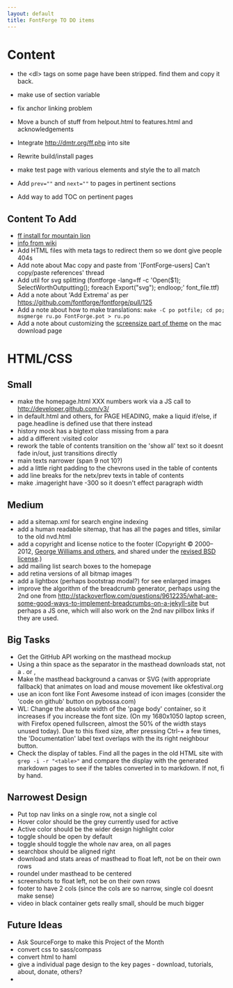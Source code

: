 ```yaml
---
layout: default
title: FontForge TO DO items
---
```


Content
=============

- the \<dl\> tags on some page have been stripped. find them and copy it back.

- make use of section variable
- fix anchor linking problem
- Move a bunch of stuff from helpout.html to features.html and acknowledgements
- Integrate http://dmtr.org/ff.php into site
- Rewrite build/install pages
- make test page with various elements and style the to all match
- Add `prev=""` and `next=""` to pages in pertinent sections
- Add way to add TOC on pertinent pages


Content To Add
-----------------

- [ff install for mountain lion](http://www.pixilate.com/about/installing-fontforge-in-mountain-lion)
- [info from wiki](http://sourceforge.net/apps/trac/fontforge/wiki)
- Add HTML files with meta tags to redirect them so we dont give people 404s
- Add note about Mac copy and paste from '[FontForge-users] Can't copy/paste references' thread
- Add util for svg splitting (fontforge -lang=ff -c 'Open($1); SelectWorthOutputting(); foreach
Export("svg"); endloop;' font_file.ttf)
- Add a note about 'Add Extrema' as per https://github.com/fontforge/fontforge/pull/125
- Add a note about how to make translations: `make -C po potfile; cd po; msgmerge ru.po FontForge.pot > ru.po`
- Add a note about customizing the [screensize part of theme](https://github.com/fontforge/fontforge/issues/228#issuecomment-12636201) on the mac download page

HTML/CSS
=============

Small
------

- make the homepage.html XXX numbers work via a JS call to http://developer.github.com/v3/
- in default.html and others, for PAGE HEADING, make a liquid if/else, if page.headline is defined use that there instead
- history mock has a bigtext class missing from a para
- add a different :visited color
- rework the table of contents transition on the 'show all' text so it doesnt fade in/out, just transitions directly
- main texts narrower (span 9 not 10?)
- add a little right padding to the chevrons used in the table of contents
- add line breaks for the netx/prev texts in table of contents
- make .imageright have -300 so it doesn't effect paragraph width


Medium
-------

- add a sitemap.xml for search engine indexing
- add a human readable sitemap, that has all the pages and titles, similar to the old nvd.html
- add a copyright and license notice to the footer (Copyright © 2000–2012, <a href="contributors.html">George Williams and others</a>, and shared under the <a href="license.html">revised BSD license</a>.)
- add mailing list search boxes to the homepage
- add retina versions of all bitmap images
- add a lightbox (perhaps bootstrap modal?) for see enlarged images 
- improve the algorithm of the breadcrumb generator, perhaps using the 2nd one from http://stackoverflow.com/questions/9612235/what-are-some-good-ways-to-implement-breadcrumbs-on-a-jekyll-site but perhaps a JS one, which will also work on the 2nd nav pillbox links if they are used.

Big Tasks
---------

- Get the GitHub API working on the masthead mockup
- Using a thin space as the separator in the masthead downloads stat, not a . or ,
- Make the masthead background a canvas or SVG (with appropriate fallback) that animates on load and mouse movement like okfestival.org
- use an icon font like Font Awesome instead of icon images (consider the 'code on github' button on pybossa.com)
- WL: Change the absolute width of the 'page body' container, so it
  increases if you increase the font size. (On my 1680x1050 laptop screen, with
  Firefox opened fullscreen, almost the 50% of the width stays unused today). 
  Due to this fixed size, after pressing Ctrl-+ a few times, the 
  'Documentation'  label text overlaps with the its right neighbour button.
- Check the display of tables. Find all the pages in the old HTML site 
  with `grep -i -r "<table>"` and compare the display with the generated 
  markdown pages to see if the tables converted in to markdown. If not, fi
  by hand.

Narrowest Design
-----------------

- Put top nav links on a single row, not a single col
- Hover color should be the grey currently used for active
- Active color should be the wider design highlight color
- toggle should be open by default
- toggle should toggle the whole nav area, on all pages
- searchbox should be aligned right
- download and stats areas of masthead to float left, not be on their own rows
- roundel under masthead to be centered
- screenshots to float left, not be on their own rows
- footer to have 2 cols (since the cols are so narrow, single col doesnt make sense)
- video in black container gets really small, should be much bigger


Future Ideas
--------------

- Ask SourceForge to make this Project of the Month
- convert css to sass/compass
- convert html to haml 
- give a individual page design to the key pages - download, tutorials, about, donate, others?
- 
